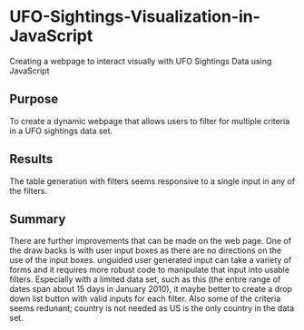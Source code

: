 # UFO-Sightings-Visualization-in-JavaScript
Creating a webpage to interact visually with UFO Sightings Data using JavaScript

## Purpose
To create a dynamic webpage that allows users to filter for multiple criteria in a UFO sightings data set.

## Results
The table generation with filters seems responsive to a single input in any of the filters. 


## Summary
There are further improvements that can be made on the web page. One of the draw backs is with user input boxes as there are no directions on the use of the input boxes. unguided user generated input can take a variety of forms and it requires more robust code to manipulate that input into usable filters. Especially with a limited data set, such as this (the entire range of dates span about 15 days in January 2010), it maybe better to create a drop down list button with valid inputs for each filter. Also some of the criteria seems redunant; country is not needed as US is the only country in the data set. 
